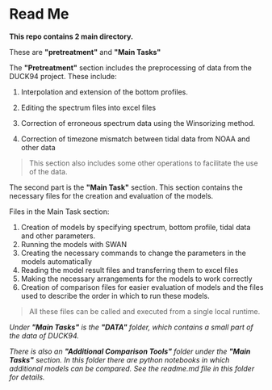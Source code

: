# Read Me

**This repo contains 2 main directory.**

These are **"pretreatment"** and **"Main Tasks"**

The **"Pretreatment"** section includes the preprocessing of data from the DUCK94 project. These include: 

1. Interpolation and extension of the bottom profiles.

2. Editing the spectrum files into excel files

3. Correction of erroneous spectrum data using the Winsorizing method.

4. Correction of timezone mismatch between tidal data from NOAA and other data


> This section also includes some other operations to facilitate the use of the data.

The second part is the **"Main Task"** section. This section contains the necessary files for the creation and evaluation of the models.

Files in the Main Task section:
1. Creation of models by specifying spectrum, bottom profile, tidal data and other parameters.
2. Running the models with SWAN
3. Creating the necessary commands to change the parameters in the models automatically
4. Reading the model result files and transferring them to excel files
5. Making the necessary arrangements for the models to work correctly
6. Creation of comparison files for easier evaluation of models
and the files used to describe the order in which to run these models.

> All these files can be called and executed from a single local runtime.

_Under **"Main Tasks"** is the **"DATA"** folder, which contains a small part of the data of DUCK94._

_There is also an **"Additional Comparison Tools"** folder under the **"Main Tasks"** section. In this folder there are python notebooks in which additional models can be compared. See the readme.md file in this folder for details._


```python

```
